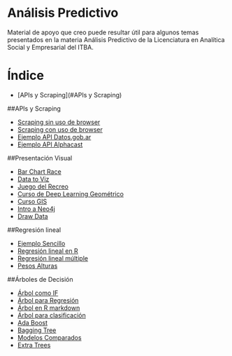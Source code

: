 # Análisis Predictivo

Material de apoyo que creo puede resultar útil para algunos temas presentados en la materia Análisis Predictivo de la
Licenciatura en Analítica Social y Empresarial del ITBA. 

# Índice
* [APIs y Scraping](#APIs y Scraping)


##APIs y Scraping
* [Scraping sin uso de browser](https://github.com/LCaravaggio/AnalisisPredictivo/blob/master/Sin_Browser.ipynb)
* [Scraping con uso de browser](https://github.com/LCaravaggio/AnalisisPredictivo/blob/master/Con_Browser.ipynb)
* [Ejemplo API Datos.gob.ar](https://github.com/LCaravaggio/AnalisisPredictivo/blob/master/api.ipynb)
* [Ejemplo API Alphacast](https://github.com/LCaravaggio/AnalisisPredictivo/blob/master/Ejercicio_Sencillo_Alphacast.ipynb)

##Presentación Visual
* [Bar Chart Race](https://github.com/LCaravaggio/AnalisisPredictivo/blob/master/Bar%20Chart%20Race.ipynb)
* [Data to Viz](https://www.data-to-viz.com/)
* [Juego del Recreo](https://private.unicog.org/msm/graphicacy/exp.html?sp)
* [Curso de Deep Learning Geométrico](https://geometricdeeplearning.com/lectures/)
* [Curso GIS](https://automating-gis-processes.github.io/CSC18/)
* [Intro a Neo4j](https://www.youtube.com/watch?v=BcgXw06lSIo&t=807s)
* [Draw Data](https://github.com/LCaravaggio/AnalisisPredictivo/blob/master/Draw_Data.ipynb)


##Regresión lineal
* [Ejemplo Sencillo](https://github.com/LCaravaggio/AnalisisPredictivo/blob/master/Regresi%C3%B3n_Lineal.ipynb)
* [Regresión lineal en R](https://github.com/LCaravaggio/AnalisisPredictivo/blob/master/Reg%20lin%20en%20R.R)
* [Regresión lineal múltiple](https://github.com/LCaravaggio/AnalisisPredictivo/blob/master/Regresi%C3%B3n_lineal_multiple.ipynb)
* [Pesos Alturas](https://github.com/LCaravaggio/AnalisisPredictivo/blob/master/Pesos_alturas.ipynb)

##Árboles de Decisión
* [Árbol como IF](https://github.com/LCaravaggio/AnalisisPredictivo/blob/master/%C3%81rbol_sencillo.ipynb)
* [Árbol para Regresión](https://github.com/LCaravaggio/AnalisisPredictivo/blob/master/%C3%81rbol%20Regresi%C3%B3n.ipynb)
* [Árbol en R markdown](https://github.com/LCaravaggio/AnalisisPredictivo/blob/master/Arboles.Rmd)
* [Árbol para clasificación](https://github.com/LCaravaggio/AnalisisPredictivo/blob/master/%C3%81rbol_Clasificaci%C3%B3n.ipynb)
* [Ada Boost](https://github.com/LCaravaggio/AnalisisPredictivo/blob/master/Adaboost.ipynb)
* [Bagging Tree](https://github.com/LCaravaggio/AnalisisPredictivo/blob/master/Bagging_Tree.ipynb)
* [Modelos Comparados](https://github.com/LCaravaggio/AnalisisPredictivo/blob/master/Modelos.ipynb)
* [Extra Trees](https://github.com/LCaravaggio/AnalisisPredictivo/blob/master/Extra_Trees.ipynb)
